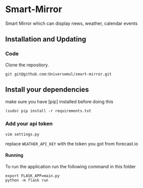 # Smart-Mirror
Smart Mirror which can display news, weather, calendar events

## Installation and Updating
### Code
Clone the repository.

```
git git@github.com:Universemul/smart-mirror.git
```

## Install your dependencies 
make sure you have [pip] installed before doing this

```
(sudo) pip install -r requirements.txt
```

### Add your api token

```
vim settings.py
```

replace `WEATHER_API_KEY` with the token you got from forecast.io

#### Running
To run the application run the following command in this folder

```
export FLASK_APP=main.py
python -m flask run
```
